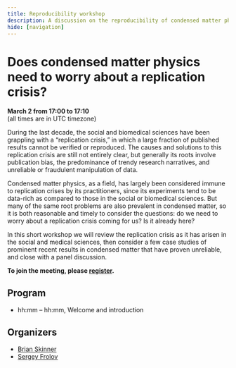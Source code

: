 ```yaml
---
title: Reproducibility workshop
description: A discussion on the reproducibility of condensed matter physics research.
hide: [navigation]
---
```

# Does condensed matter physics need to worry about a replication crisis?
**<time data-format="MMMM D" datetime="2023-03-02T17:00:00+00:00">March 2</time> from <time data-format="H:mm" datetime="2023-03-02T17:00:00+00:00">17:00</time> to <time data-format="H:mm" datetime="2023-03-02T20:00:00+00:00">17:10</time>**  
(all times are in <span class="timezone">UTC</span> timezone)

During the last decade, the social and biomedical sciences have been grappling with a “replication crisis,” in which a large fraction of published results cannot be verified or reproduced. The causes and solutions to this replication crisis are still not entirely clear, but generally its roots involve publication bias, the predominance of trendy research narratives, and unreliable or fraudulent manipulation of data.

Condensed matter physics, as a field, has largely been considered immune to replication crises by its practitioners, since its experiments tend to be data-rich as compared to those in the social or biomedical sciences. But many of the same root problems are also prevalent in condensed matter, so it is both reasonable and timely to consider the questions: do we need to worry about a replication crisis coming for us? Is it already here?

In this short workshop we will review the replication crisis as it has arisen in the social and medical sciences, then consider a few case studies of prominent recent results in condensed matter that have proven unreliable, and close with a panel discussion.

**To join the meeting, please [register](#registration).**

## Program

- hh:mm – hh:mm, Welcome and introduction

## Organizers

* [Brian Skinner](https://physics.osu.edu/people/skinner.352)
* [Sergey Frolov](https://www.physicsandastronomy.pitt.edu/people/sergey-frolov)

